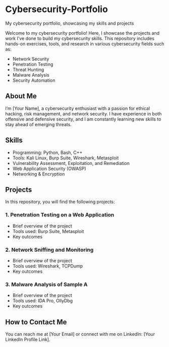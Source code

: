 # Cybersecurity-Portfolio
My cybersecurity portfolio, showcasing my skills and projects


Welcome to my cybersecurity portfolio! Here, I showcase the projects and work I've done to build my cybersecurity skills. This repository includes hands-on exercises, tools, and research in various cybersecurity fields such as:

- Network Security
- Penetration Testing
- Threat Hunting
- Malware Analysis
- Security Automation

## About Me

I’m [Your Name], a cybersecurity enthusiast with a passion for ethical hacking, risk management, and network security. I have experience in both offensive and defensive security, and I am constantly learning new skills to stay ahead of emerging threats.

## Skills

- Programming: Python, Bash, C++
- Tools: Kali Linux, Burp Suite, Wireshark, Metasploit
- Vulnerability Assessment, Exploitation, and Remediation
- Web Application Security (OWASP)
- Networking & Encryption

## Projects

In this repository, you will find the following projects:

### 1. **Penetration Testing on a Web Application**
   - Brief overview of the project
   - Tools used: Burp Suite, Metasploit
   - Key outcomes

### 2. **Network Sniffing and Monitoring**
   - Brief overview of the project
   - Tools used: Wireshark, TCPDump
   - Key outcomes

### 3. **Malware Analysis of Sample A**
   - Brief overview of the project
   - Tools used: IDA Pro, OllyDbg
   - Key outcomes

## How to Contact Me
You can reach me at [Your Email] or connect with me on LinkedIn: [Your LinkedIn Profile Link].
